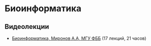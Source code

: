 # Биоинформатика

## Видеолекции

* [Биоинформатика, Миронов А.А, МГУ ФББ](https://teach-in.ru/course/bioinformatics-mironov) (17 лекций, 21 часов)

